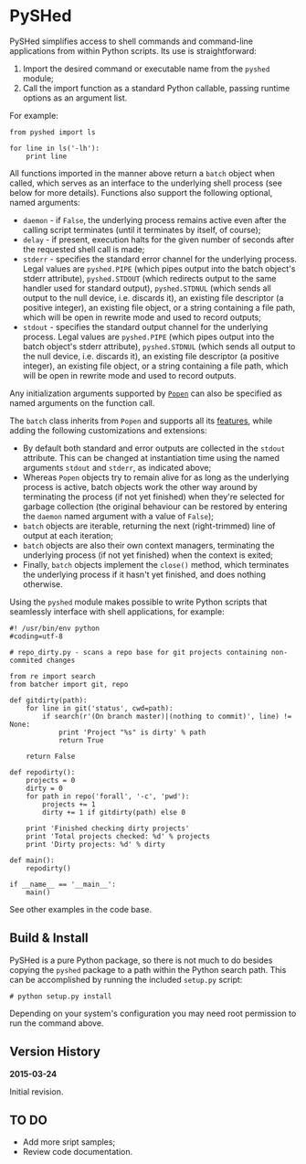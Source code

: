 # PySHed

PySHed simplifies access to shell commands and command-line applications from within Python scripts. Its use is straightforward:

1. Import the desired command or executable name from the `pyshed` module;
1. Call the import function as a standard Python callable, passing runtime options as an argument list.

For example:

    from pyshed import ls

    for line in ls('-lh'):
        print line

All functions imported in the manner above return a `batch` object when called, which serves as an interface to the underlying shell process (see below for more details). Functions also support the following optional, named arguments:

* `daemon` - if `False`, the underlying process remains active even after the calling script terminates (until it terminates by itself, of course);
* `delay` - if present, execution halts for the given number of seconds after the requested shell call is made;
* `stderr` - specifies the standard error channel for the underlying process. Legal values are `pyshed.PIPE` (which pipes output into the batch object's stderr attribute), `pyshed.STDOUT` (which redirects output to the same handler used for standard output), `pyshed.STDNUL` (which sends all output to the null device, i.e. discards it), an existing file descriptor (a positive integer), an existing file object, or a string containing a file path, which will be open in rewrite mode and used to record outputs;
* `stdout` - specifies the standard output channel for the underlying process. Legal values are `pyshed.PIPE` (which pipes output into the batch object's stderr attribute), `pyshed.STDNUL` (which sends all output to the null device, i.e. discards it), an existing file descriptor (a positive integer), an existing file object, or a string containing a file path, which will be open in rewrite mode and used to record outputs.

Any initialization arguments supported by [`Popen`](https://docs.python.org/2.7/library/subprocess.html#popen-constructor) can also be specified as named arguments on the function call.

The `batch` class inherits from `Popen` and supports all its [features](https://docs.python.org/2.7/library/subprocess.html#popen-objects), while adding the following customizations and extensions:

* By default both standard and error outputs are collected in the `stdout` attribute. This can be changed at instantiation time using the named arguments `stdout` and `stderr`, as indicated above;
* Whereas `Popen` objects try to remain alive for as long as the underlying process is active, batch objects work the other way around by terminating the process (if not yet finished) when they're selected for garbage collection (the original behaviour can be restored by entering the `daemon` named argument with a value of `False`);
* `batch` objects are iterable, returning the next (right-trimmed) line of output at each iteration;
* `batch` objects are also their own context managers, terminating the underlying process (if not yet finished) when the context is exited;
* Finally, `batch` objects implement the `close()` method, which terminates the underlying process if it hasn't yet finished, and does nothing otherwise.

Using the `pyshed` module makes possible to write Python scripts that seamlessly interface with shell applications, for example:

    #! /usr/bin/env python
    #coding=utf-8

    # repo_dirty.py - scans a repo base for git projects containing non-commited changes

    from re import search
    from batcher import git, repo

    def gitdirty(path):
        for line in git('status', cwd=path):
            if search(r'(On branch master)|(nothing to commit)', line) != None:
                print 'Project "%s" is dirty' % path
                return True

        return False

    def repodirty():
        projects = 0
        dirty = 0
        for path in repo('forall', '-c', 'pwd'):
            projects += 1
            dirty += 1 if gitdirty(path) else 0

        print 'Finished checking dirty projects'
        print 'Total projects checked: %d' % projects
        print 'Dirty projects: %d' % dirty

    def main():
        repodirty()

    if __name__ == '__main__':
        main()

See other examples in the code base.

Build & Install
---------------

PySHed is a pure Python package, so there is not much to do besides copying the `pyshed` package to a path within the Python search path. This can be accomplished by running the included `setup.py` script:

    # python setup.py install

Depending on your system's configuration you may need root permission to run the command above.

Version History
---------------

**2015-03-24**

Initial revision.

TO DO
-----

* Add more sript samples;
* Review code documentation.
